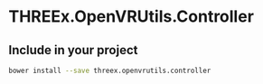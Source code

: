 # THREEx.OpenVRUtils.Controller

## Include in your project
```bash
bower install --save threex.openvrutils.controller
```
